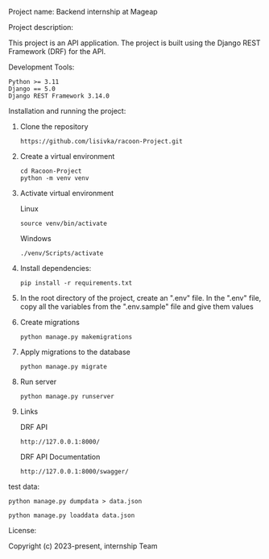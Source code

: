 Project name:
Backend internship at Mageap

Project description:

This project is an API application. The project is built using the Django REST Framework (DRF) for the API.

Development Tools:

    Python >= 3.11
    Django == 5.0
    Django REST Framework 3.14.0


Installation and running the project:

1) Clone the repository

       https://github.com/lisivka/racoon-Project.git
2) Create a virtual environment

       cd Racoon-Project
       python -m venv venv

3) Activate virtual environment

   Linux

       source venv/bin/activate

   Windows

       ./venv/Scripts/activate
4) Install dependencies:

       pip install -r requirements.txt
5) In the root directory of the project, create an ".env" file. In the ".env" file, copy all the variables from the ".env.sample" file and give them values

7) Create migrations

       python manage.py makemigrations
8) Apply migrations to the database

       python manage.py migrate
9) Run server

       python manage.py runserver
10) Links

    DRF API 

        http://127.0.0.1:8000/
    DRF API Documentation

        http://127.0.0.1:8000/swagger/



test data:

    python manage.py dumpdata > data.json

    python manage.py loaddata data.json

License:

Copyright (c) 2023-present, internship Team
